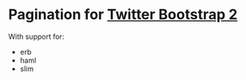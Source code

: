 # Pagination for [Twitter Bootstrap 2](http://getbootstrap.com/2.3.2/components.html#pagination)

With support for:

- erb
- haml
- slim